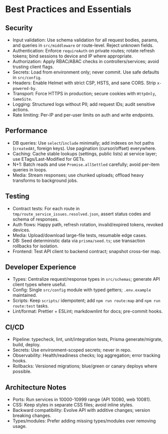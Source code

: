 # Best Practices and Essentials

## Security

- Input validation: Use schema validation for all request bodies, params, and queries in `src/middleware` or route-level. Reject unknown fields.
- Authentication: Enforce `requireAuth` on private routes; rotate refresh tokens; bind sessions to device and IP where appropriate.
- Authorization: Apply RBAC/ABAC checks in controllers/services; avoid trusting client flags.
- Secrets: Load from environment only; never commit. Use safe defaults in `src/config`.
- Headers: Enable Helmet with strict CSP, HSTS, and sane CORS. Strip `x-powered-by`.
- Transport: Force HTTPS in production; secure cookies with `HttpOnly`, `SameSite`.
- Logging: Structured logs without PII; add request IDs; audit sensitive actions.
- Rate limiting: Per-IP and per-user limits on auth and write endpoints.

## Performance

- DB queries: Use `select`/`include` minimally; add indexes on hot paths (`createdAt`, foreign keys). Use pagination (cursor/offset) everywhere.
- Caching: Cache stable lookups (settings, public lists) at service layer; use ETags/Last-Modified for GETs.
- N+1: Batch reads and use `Promise.allSettled` carefully; avoid per-item queries in loops.
- Media: Stream responses; use chunked uploads; offload heavy transforms to background jobs.

## Testing

- Contract tests: For each route in `tmp/route_service_issues.resolved.json`, assert status codes and schema of responses.
- Auth flows: Happy path, refresh rotation, invalid/expired tokens, revoked devices.
- Media: Upload/download large-file tests, resumable edge cases.
- DB: Seed deterministic data via `prisma/seed.ts`; use transaction rollbacks for isolation.
- Frontend: Test API client to backend contract; snapshot cross-tier map.

## Developer Experience

- Types: Centralize request/response types in `src/schemas`; generate API client types where useful.
- Config: Single `src/config` module with typed getters; `.env.example` maintained.
- Scripts: Keep `scripts/` idempotent; add `npm run route:map` and `npm run route:test` tasks.
- Lint/format: Prettier + ESLint; markdownlint for docs; pre-commit hooks.

## CI/CD

- Pipeline: typecheck, lint, unit/integration tests, Prisma generate/migrate, build, deploy.
- Secrets: Use environment-scoped secrets; never in repo.
- Observability: Health/readiness checks; log aggregation; error tracking hooks.
- Rollbacks: Versioned migrations; blue/green or canary deploys where possible.

## Architecture Notes

- Ports: Run services in 10000-10999 range (API 10080, web 10081).
- CSS: Keep styles in separate CSS files; avoid inline styles.
- Backward compatibility: Evolve API with additive changes; version breaking changes.
- Types/modules: Prefer adding missing types/modules over removing usage.
